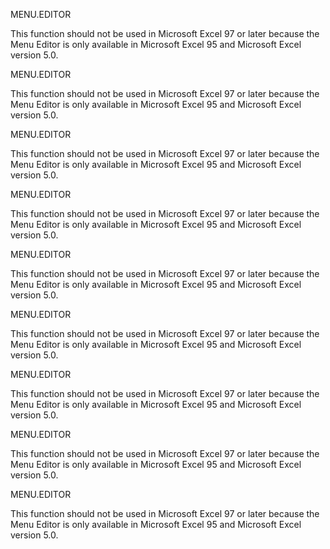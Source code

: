 MENU.EDITOR

This function should not be used in Microsoft Excel 97 or later because
the Menu Editor is only available in Microsoft Excel 95 and Microsoft
Excel version 5.0.


MENU.EDITOR

This function should not be used in Microsoft Excel 97 or later because
the Menu Editor is only available in Microsoft Excel 95 and Microsoft
Excel version 5.0.


MENU.EDITOR

This function should not be used in Microsoft Excel 97 or later because
the Menu Editor is only available in Microsoft Excel 95 and Microsoft
Excel version 5.0.


MENU.EDITOR

This function should not be used in Microsoft Excel 97 or later because
the Menu Editor is only available in Microsoft Excel 95 and Microsoft
Excel version 5.0.


MENU.EDITOR

This function should not be used in Microsoft Excel 97 or later because
the Menu Editor is only available in Microsoft Excel 95 and Microsoft
Excel version 5.0.


MENU.EDITOR

This function should not be used in Microsoft Excel 97 or later because
the Menu Editor is only available in Microsoft Excel 95 and Microsoft
Excel version 5.0.


MENU.EDITOR

This function should not be used in Microsoft Excel 97 or later because
the Menu Editor is only available in Microsoft Excel 95 and Microsoft
Excel version 5.0.


MENU.EDITOR

This function should not be used in Microsoft Excel 97 or later because
the Menu Editor is only available in Microsoft Excel 95 and Microsoft
Excel version 5.0.


MENU.EDITOR

This function should not be used in Microsoft Excel 97 or later because
the Menu Editor is only available in Microsoft Excel 95 and Microsoft
Excel version 5.0.


